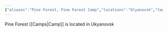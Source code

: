 ```yaml
---
{"aliases":"Pine Forest, Pine Forest Camp","locations":"Ulyanovsk","tag":"camp, camp-location","date":null,"dg-home":false,"dg-publish":true,"dg-pass-frontmatter":true,"permalink":"/camp-pine-forest/","dgHomeLink":true,"dgPassFrontmatter":true}
---
```


Pine Forest [[Camps|Camp]] is located in Ukyanovsk